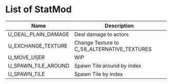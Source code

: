 

# List of StatMod



| Name | Description | 
|  --  |  --  | 
| U_DEAL_PLAIN_DAMAGE | Deal damage to actors | 
| U_EXCHANGE_TEXTURE | Change Texture to C_58_ALTERNATIVE_TEXTURES | 
| U_MOVE_USER | WIP | 
| U_SPAWN_TILE_AROUND | Spawn Tile around by index | 
| U_SPAWN_TILE | Spawn Tile by index | 

